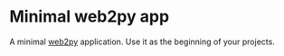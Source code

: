 # Minimal web2py app

A minimal [web2py](http://www.web2py.com) application. Use it as the beginning
of your projects.

